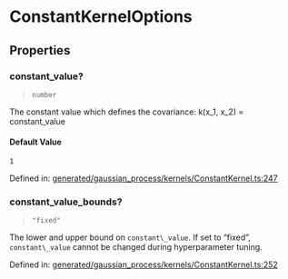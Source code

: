 # ConstantKernelOptions

## Properties

### constant\_value?

> `number`

The constant value which defines the covariance: k(x\_1, x\_2) = constant\_value

#### Default Value

`1`

Defined in:  [generated/gaussian\_process/kernels/ConstantKernel.ts:247](https://github.com/transitive-bullshit/scikit-learn-ts/blob/92ab806/packages/sklearn/src/generated/gaussian_process/kernels/ConstantKernel.ts#L247)

### constant\_value\_bounds?

> `"fixed"`

The lower and upper bound on `constant\_value`. If set to “fixed”, `constant\_value` cannot be changed during hyperparameter tuning.

Defined in:  [generated/gaussian\_process/kernels/ConstantKernel.ts:252](https://github.com/transitive-bullshit/scikit-learn-ts/blob/92ab806/packages/sklearn/src/generated/gaussian_process/kernels/ConstantKernel.ts#L252)
